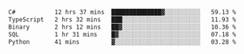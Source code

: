 <!--START_SECTION:waka-->

```txt
C#           12 hrs 37 mins  ██████████████▓░░░░░░░░░░   59.13 %
TypeScript   2 hrs 32 mins   ███░░░░░░░░░░░░░░░░░░░░░░   11.93 %
Binary       2 hrs 12 mins   ██▓░░░░░░░░░░░░░░░░░░░░░░   10.36 %
SQL          1 hr 31 mins    █▓░░░░░░░░░░░░░░░░░░░░░░░   07.18 %
Python       41 mins         ▓░░░░░░░░░░░░░░░░░░░░░░░░   03.28 %
```

<!--END_SECTION:waka-->
